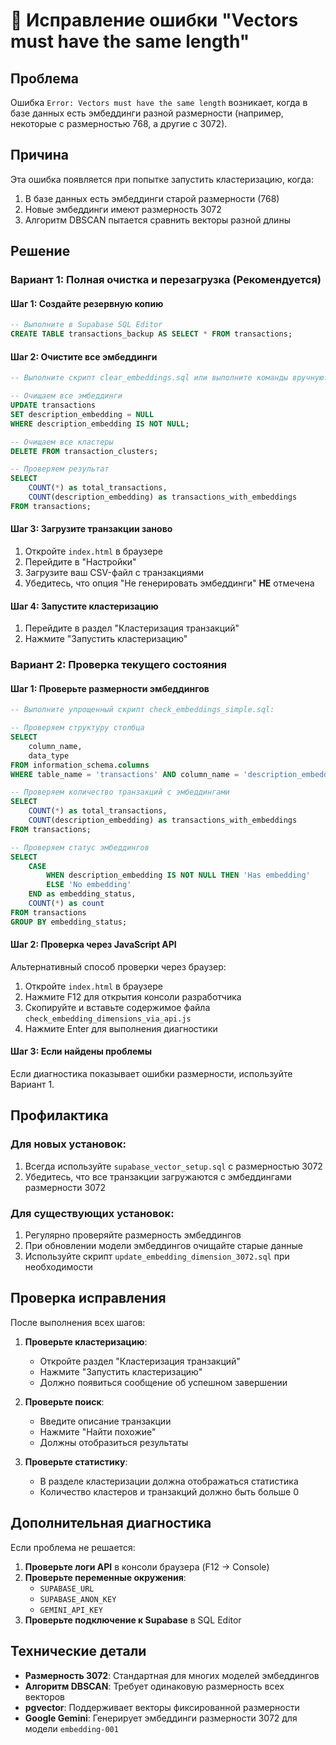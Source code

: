 # 🔧 Исправление ошибки "Vectors must have the same length"

## Проблема

Ошибка `Error: Vectors must have the same length` возникает, когда в базе данных есть эмбеддинги разной размерности (например, некоторые с размерностью 768, а другие с 3072).

## Причина

Эта ошибка появляется при попытке запустить кластеризацию, когда:
1. В базе данных есть эмбеддинги старой размерности (768)
2. Новые эмбеддинги имеют размерность 3072
3. Алгоритм DBSCAN пытается сравнить векторы разной длины

## Решение

### Вариант 1: Полная очистка и перезагрузка (Рекомендуется)

#### Шаг 1: Создайте резервную копию
```sql
-- Выполните в Supabase SQL Editor
CREATE TABLE transactions_backup AS SELECT * FROM transactions;
```

#### Шаг 2: Очистите все эмбеддинги
```sql
-- Выполните скрипт clear_embeddings.sql или выполните команды вручную:

-- Очищаем все эмбеддинги
UPDATE transactions 
SET description_embedding = NULL 
WHERE description_embedding IS NOT NULL;

-- Очищаем все кластеры
DELETE FROM transaction_clusters;

-- Проверяем результат
SELECT 
    COUNT(*) as total_transactions,
    COUNT(description_embedding) as transactions_with_embeddings
FROM transactions;
```

#### Шаг 3: Загрузите транзакции заново
1. Откройте `index.html` в браузере
2. Перейдите в "Настройки"
3. Загрузите ваш CSV-файл с транзакциями
4. Убедитесь, что опция "Не генерировать эмбеддинги" **НЕ** отмечена

#### Шаг 4: Запустите кластеризацию
1. Перейдите в раздел "Кластеризация транзакций"
2. Нажмите "Запустить кластеризацию"

### Вариант 2: Проверка текущего состояния

#### Шаг 1: Проверьте размерности эмбеддингов
```sql
-- Выполните упрощенный скрипт check_embeddings_simple.sql:

-- Проверяем структуру столбца
SELECT 
    column_name, 
    data_type
FROM information_schema.columns 
WHERE table_name = 'transactions' AND column_name = 'description_embedding';

-- Проверяем количество транзакций с эмбеддингами
SELECT 
    COUNT(*) as total_transactions,
    COUNT(description_embedding) as transactions_with_embeddings
FROM transactions;

-- Проверяем статус эмбеддингов
SELECT 
    CASE 
        WHEN description_embedding IS NOT NULL THEN 'Has embedding'
        ELSE 'No embedding'
    END as embedding_status,
    COUNT(*) as count
FROM transactions 
GROUP BY embedding_status;
```

#### Шаг 2: Проверка через JavaScript API
Альтернативный способ проверки через браузер:

1. Откройте `index.html` в браузере
2. Нажмите F12 для открытия консоли разработчика
3. Скопируйте и вставьте содержимое файла `check_embedding_dimensions_via_api.js`
4. Нажмите Enter для выполнения диагностики

#### Шаг 3: Если найдены проблемы
Если диагностика показывает ошибки размерности, используйте Вариант 1.

## Профилактика

### Для новых установок:
1. Всегда используйте `supabase_vector_setup.sql` с размерностью 3072
2. Убедитесь, что все транзакции загружаются с эмбеддингами размерности 3072

### Для существующих установок:
1. Регулярно проверяйте размерность эмбеддингов
2. При обновлении модели эмбеддингов очищайте старые данные
3. Используйте скрипт `update_embedding_dimension_3072.sql` при необходимости

## Проверка исправления

После выполнения всех шагов:

1. **Проверьте кластеризацию**:
   - Откройте раздел "Кластеризация транзакций"
   - Нажмите "Запустить кластеризацию"
   - Должно появиться сообщение об успешном завершении

2. **Проверьте поиск**:
   - Введите описание транзакции
   - Нажмите "Найти похожие"
   - Должны отобразиться результаты

3. **Проверьте статистику**:
   - В разделе кластеризации должна отображаться статистика
   - Количество кластеров и транзакций должно быть больше 0

## Дополнительная диагностика

Если проблема не решается:

1. **Проверьте логи API** в консоли браузера (F12 → Console)
2. **Проверьте переменные окружения**:
   - `SUPABASE_URL`
   - `SUPABASE_ANON_KEY`
   - `GEMINI_API_KEY`
3. **Проверьте подключение к Supabase** в SQL Editor

## Технические детали

- **Размерность 3072**: Стандартная для многих моделей эмбеддингов
- **Алгоритм DBSCAN**: Требует одинаковую размерность всех векторов
- **pgvector**: Поддерживает векторы фиксированной размерности
- **Google Gemini**: Генерирует эмбеддинги размерности 3072 для модели `embedding-001` 
